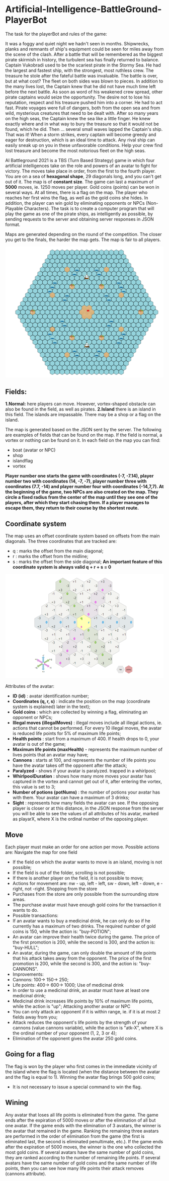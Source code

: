 # Artificial-Intelligence-BattleGround-PlayerBot

The task for the playerBot and rules of the game:

It was a foggy and quiet night we hadn't seen in months.
Shipwrecks, planks and remnants of ship's equipment could be seen for miles away from the scene of the clash. After a battle that will be remembered as the biggest pirate skirmish in history, the turbulent sea has finally returned to balance.
Captain Vukobradi used to be the scariest pirate in the Stormy Sea. He had the largest and fastest ship, with the strongest, most ruthless crew. The treasure he stole after the fateful battle was invaluable.
The battle is over, but at what cost?
The fleet on both sides was blown to pieces.
In addition to the many lives lost, the Captain knew that he did not have much time left before the next battle. As soon as word of his weakened crew spread, other pirate captains would seize the opportunity. The desire not to lose his reputation, respect and his treasure pushed him into a corner. He had to act fast.
Pirate voyages were full of dangers, both from the open sea and from wild, mysterious creatures that need to be dealt with. After so many years on the high seas, the Captain knew the sea like a little finger. He knew exactly where and in what way to bury the treasure so that it would not be found, which he did.
Then ... several small waves lapped the Captain's ship. That was it!
When a storm strikes, every captain will become greedy and eager for destruction, which is an ideal time to attack.
Any rival ship can easily sneak up on you in these unfavorable conditions.
Help your crew find lost treasure and become the most notorious fleet on the high seas.

AI Battleground 2021 is a TBS (Turn Based Strategy) game in which four artificial intelligences take on the role and powers of an avatar to fight for victory. The moves take place in order, from the first to the fourth player.
You are on a sea of **hexagonal shape**, 29 diagonals long, and you can't get out of it. The map is of **constant size**. The game can last a maximum of **5000** moves, ie. 1250 moves per player.
Gold coins (points) can be won in several ways. At all times, there is a flag on the map. The player who reaches her first wins the flag, as well as the gold coins she hides. In addition, the player can win gold by eliminating opponents or NPCs (Non-Playable Characters).
The task is to create a computer program that will play the game as one of the pirate ships, as intelligently as possible, by sending requests to the server and obtaining server responses in JSON format.

Maps are generated depending on the round of the competition. The closer you get to the finals, the harder the map gets. The map is fair to all players.


![alt text](https://github.com/Una865/Artificial-Intelligence-BattleGround-Bot/blob/main/Map.png)

## Fields:
**1.Normal:**
here players can move. However, vortex-shaped obstacle can also be found in the field, as well as pirates.
**2.Island**
there is an island in this field. The islands are impassable. There may be a shop or a flag on the island.

The map is generated based on the JSON sent by the server. The following are examples of fields that can be found on the map. If the field is normal, a vortex or nothing can be found on it. In each field on the map you can find:
- boat (avatar or NPC)
- shop
- islandflag
- vortex

**Player number one starts the game with coordinates (-7, -7.14), player number two with coordinates (14, -7, -7), player number three with coordinates (7.7, -14) and player number four with coordinates (-14,7,7).
At the beginning of the game, two NPCs are also created on the map. They circle a fixed radius from the center of the map until they see one of the players, after which they start chasing them. If a player manages to escape them, they return to their course by the shortest route.**

## Coordinate system

The map uses an offset coordinate system based on offsets from the main diagonals. The three coordinates that are tracked are:
- q : marks the offset from the main diagonal;
- r : marks the offset from the midline;
- s : marks the offset from the side diagonal;
**An important feature of this coordinate system is always valid q + r + s = 0**

![alt text](https://github.com/Una865/Artificial-Intelligence-BattleGround-Bot/blob/main/CoordinateSystem.png)

Attributes of the avatar:
- **ID (id)** : avatar identification number;
- **Coordinates (q, r, s)** : indicate the position on the map (coordinate system is explained)
later in the text);
- **Gold coins** : which are collected by winning a flag, eliminating an opponent or
NPCs;
- **Illegal moves (illegalMoves)** : illegal moves include all illegal actions, ie.
actions that cannot be performed. For every 10 illegal moves, the avatar is reduced
life points for 5% of maximum life points;
- **Health points** : start from a maximum of 400. If health drops to 0,
your avatar is out of the game;
- **Maximum life points (maxHealth)** - represents the maximum number of lives
points that an avatar may have;
- **Cannons** : starts at 100, and represents the number of life points you have
the avatar takes off the opponent after the attack;
- **Paralyzed** - shows if your avatar is paralyzed. trapped in a whirlpool;
- **WhirlpoolDuration** : shows how many more moves your avatar has captured
in the vortex and cannot get out of it, after entering the vortex, this value is set to 3;
- **Number of potions (potNums)** : the number of potions your avatar has with them. Your avatar can
have a maximum of 3 drinks;
- **Sight** : represents how many fields the avatar can see. If
the opposing player is closer or at this distance, in the JSON response from the server you will be able to see the values of all attributes of his avatar, marked as playarX, where X is the ordinal number of the opposing player.

## Move

Each player must make an order for one action per move. Possible actions are:
Navigate the map for one field
- If the field on which the avatar wants to move is an island, moving is not possible;
- If the field is out of the folder, scrolling is not possible;
- If there is another player on the field, it is not possible to move;
- Actions for movement are: nw - up, left - left, sw - down, left - down, e -
right, not -right. Shopping from the store
- Purchases from the store are only possible from the surrounding store areas.
- The purchase avatar must have enough gold coins for the transaction it wants
to do.
- Possible transactions:
- If an avatar wants to buy a medicinal drink, he can only do so if he currently has a maximum of two drinks. The required number of gold coins is 150, while the action is: "buy-POTION";
- An avatar can improve their health twice during the game. The price of the first promotion is 200, while the second is 300, and the action is: "buy-HULL";
- An avatar, during the game, can only double the amount of life points that his attack takes away from the opponent. The price of the first promotion is 200, while the second is 300, and the action is: "buy-CANNONS".
- Improvements:
- Cannons: 100-> 150-> 250;
- Life points: 400-> 600-> 1000; Use of medicinal drink
- In order to use a medicinal drink, an avatar must have at least one medicinal drink;
- Medicinal drink increases life points by 10% of maximum life points, while the action is "up";
Attacking another avatar or NPC
- You can only attack an opponent if it is within range, ie. if it is at most 2 fields away from you;
- Attack reduces the opponent's life points by the strength of your cannons (value cannons variable), while the action is "atk-X", where X is the ordinal number of your opponent (1, 2, 3 or 4);
- Elimination of the opponent gives the avatar 250 gold coins.

## Going for a flag

The flag is won by the player who first comes in the immediate vicinity of the island where the flag is located (when the distance between the avatar and the flag is equal to 1). Winning the avatar flag brings 500 gold coins;
- It is not necessary to issue a special command to win the flag.

## Wining

Any avatar that loses all life points is eliminated from the game.
The game ends after the expiration of 5000 moves or after the elimination of all but one avatar.
If the game ends with the elimination of 3 avatars, the winner is the avatar that remained in the game. Ranking
the remaining three avatars are performed in the order of elimination from the game (the first is eliminated last, the second is eliminated penultimate, etc.).
If the game ends after the expiration of 5000 moves, the winner is the one who collected the most gold coins. If several avatars have the same number of gold coins, they are ranked according to the number of remaining life points. If several avatars have the same number of gold coins and the same number of life points, then you can see how many life points their attack removes (cannons attribute).




 


 
